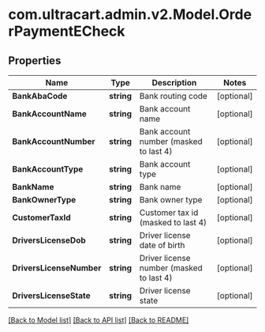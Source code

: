 # com.ultracart.admin.v2.Model.OrderPaymentECheck
## Properties

Name | Type | Description | Notes
------------ | ------------- | ------------- | -------------
**BankAbaCode** | **string** | Bank routing code | [optional] 
**BankAccountName** | **string** | Bank account name | [optional] 
**BankAccountNumber** | **string** | Bank account number (masked to last 4) | [optional] 
**BankAccountType** | **string** | Bank account type | [optional] 
**BankName** | **string** | Bank name | [optional] 
**BankOwnerType** | **string** | Bank owner type | [optional] 
**CustomerTaxId** | **string** | Customer tax id (masked to last 4) | [optional] 
**DriversLicenseDob** | **string** | Driver license date of birth | [optional] 
**DriversLicenseNumber** | **string** | Driver license number (masked to last 4) | [optional] 
**DriversLicenseState** | **string** | Driver license state | [optional] 


[[Back to Model list]](../README.md#documentation-for-models) [[Back to API list]](../README.md#documentation-for-api-endpoints) [[Back to README]](../README.md)


